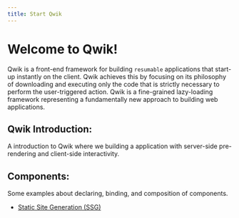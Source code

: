```yaml
---
title: Start Qwik
---
```


# Welcome to Qwik!

Qwik is a front-end framework for building `resumable` applications that start-up instantly on the client. Qwik achieves this by focusing on its philosophy of downloading and executing only the code that is strictly necessary to perform the user-triggered action. Qwik is a fine-grained lazy-loading framework representing a fundamentally new approach to building web applications.

## Qwik Introduction:

A introduction to Qwik where we building a application with server-side pre-rendering and client-side interactivity.

## Components:

Some examples about declaring, binding, and composition of components.



- [Static Site Generation (SSG)](https://qwik.builder.io/qwikcity/static-site-generation/overview/)
